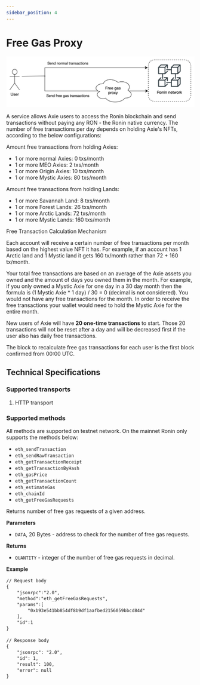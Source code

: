 ```yaml
---
sidebar_position: 4
---
```


# Free Gas Proxy

![Interactive flow from users to Ronin network](<./free-gas-proxy.png>)

A service allows Axie users to access the Ronin blockchain and send transactions without paying any RON - the Ronin native currency. The number of free transactions per day depends on holding Axie's NFTs, according to the below configurations:

Amount free transactions from holding Axies:

* 1 or more normal Axies: 0 txs/month
* 1 or more MEO Axies: 2 txs/month
* 1 or more Origin Axies: 10 txs/month
* 1 or more Mystic Axies: 80 txs/month

Amount free transactions from holding Lands:

* 1 or more Savannah Land: 8 txs/month
* 1 or more Forest Lands: 26 txs/month
* 1 or more Arctic Lands: 72 txs/month
* 1 or more Mystic Lands: 160 txs/month

Free Transaction Calculation Mechanism

Each account will receive a certain number of free transactions per month based on the highest value NFT it has. For example, if an account has 1 Arctic land and 1 Mystic land it gets 160 tx/month rather than 72 + 160 tx/month.

Your total free transactions are based on an average of the Axie assets you owned and the amount of days you owned them in the month. For example, if you only owned a Mystic Axie for one day in a 30 day month then the formula is (1 Mystic Axie * 1 day) / 30 = 0 (decimal is not considered). You would not have any free transactions for the month. In order to receive the free transactions your wallet would need to hold the Mystic Axie for the entire month.


New users of Axie will have **20 one-time transactions** to start. Those 20 transactions will not be reset after a day and will be decreased first if the user also has daily free transactions.

The block to recalculate free gas transactions for each user is the first block confirmed from 00:00 UTC.

## Technical Specifications

### Supported transports

1. HTTP transport

### Supported methods

All methods are supported on testnet network. On the mainnet Ronin only supports the methods below:

* `eth_sendTransaction`
* `eth_sendRawTransaction`
* `eth_getTransactionReceipt`
* `eth_getTransactionByHash`
* `eth_gasPrice`
* `eth_getTransactionCount`
* `eth_estimateGas`
* `eth_chainId`
* `eth_getFreeGasRequests`

Returns number of free gas requests of a given address.

**Parameters**

* `DATA`, 20 Bytes - address to check for the number of free gas requests.

**Returns**

* `QUANTITY` - integer of the number of free gas requests in decimal.

**Example**

```
// Request body
{
    "jsonrpc":"2.0",
    "method":"eth_getFreeGasRequests",
    "params":[
        "0xb93e541bb854df8b9df1aafbed2156059bbcd84d"
    ],
    "id":1
}

// Response body
{
    "jsonrpc": "2.0",
    "id": 1,
    "result": 100,
    "error": null
}
```
